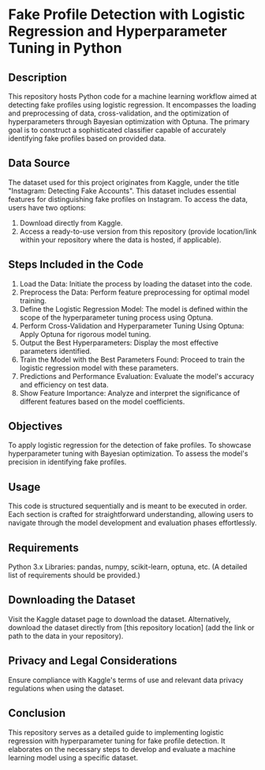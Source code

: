 # Fake Profile Detection with Logistic Regression and Hyperparameter Tuning in Python

## Description
This repository hosts Python code for a machine learning workflow aimed at detecting fake profiles using logistic regression. It encompasses the loading and preprocessing of data, cross-validation, and the optimization of hyperparameters through Bayesian optimization with Optuna. The primary goal is to construct a sophisticated classifier capable of accurately identifying fake profiles based on provided data.

## Data Source
The dataset used for this project originates from Kaggle, under the title "Instagram: Detecting Fake Accounts". This dataset includes essential features for distinguishing fake profiles on Instagram. To access the data, users have two options:
1. Download directly from Kaggle.
2. Access a ready-to-use version from this repository (provide location/link within your repository where the data is hosted, if applicable).

## Steps Included in the Code
1. Load the Data: Initiate the process by loading the dataset into the code.
2. Preprocess the Data: Perform feature preprocessing for optimal model training.
3. Define the Logistic Regression Model: The model is defined within the scope of the hyperparameter tuning process using Optuna.
4. Perform Cross-Validation and Hyperparameter Tuning Using Optuna: Apply Optuna for rigorous model tuning.
5. Output the Best Hyperparameters: Display the most effective parameters identified.
6. Train the Model with the Best Parameters Found: Proceed to train the logistic regression model with these parameters.
7. Predictions and Performance Evaluation: Evaluate the model's accuracy and efficiency on test data.
8. Show Feature Importance: Analyze and interpret the significance of different features based on the model coefficients.

## Objectives
To apply logistic regression for the detection of fake profiles.
To showcase hyperparameter tuning with Bayesian optimization.
To assess the model's precision in identifying fake profiles.

## Usage
This code is structured sequentially and is meant to be executed in order. Each section is crafted for straightforward understanding, allowing users to navigate through the model development and evaluation phases effortlessly.

## Requirements
Python 3.x
Libraries: pandas, numpy, scikit-learn, optuna, etc. (A detailed list of requirements should be provided.)

## Downloading the Dataset
Visit the Kaggle dataset page to download the dataset.
Alternatively, download the dataset directly from [this repository location] (add the link or path to the data in your repository).

## Privacy and Legal Considerations
Ensure compliance with Kaggle's terms of use and relevant data privacy regulations when using the dataset.

## Conclusion
This repository serves as a detailed guide to implementing logistic regression with hyperparameter tuning for fake profile detection. It elaborates on the necessary steps to develop and evaluate a machine learning model using a specific dataset.

